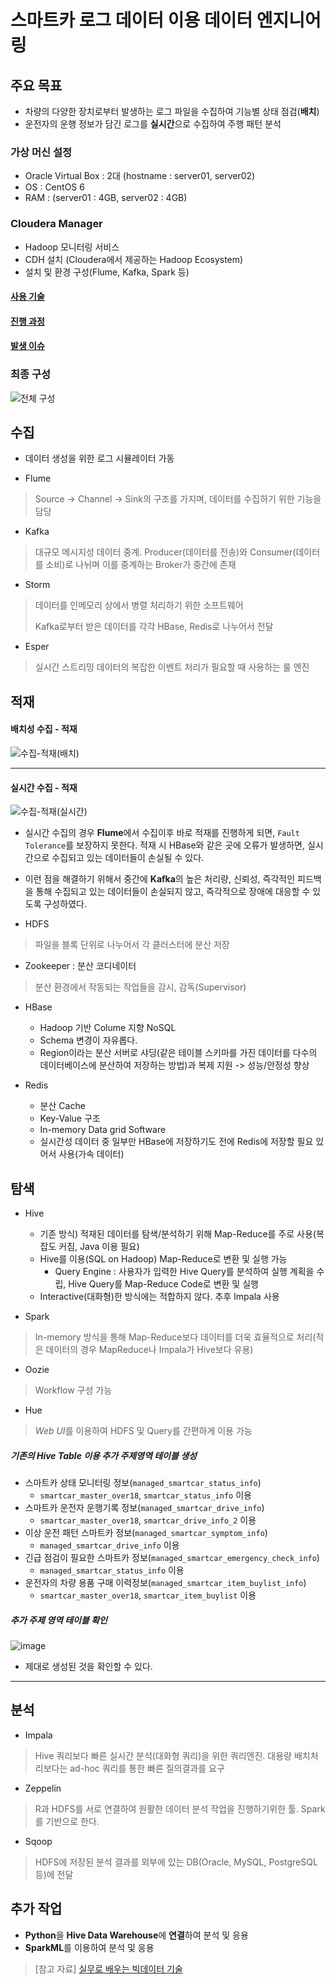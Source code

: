 # 스마트카 로그 데이터 이용 데이터 엔지니어링

## 주요 목표
- 차량의 다양한 장치로부터 발생하는 로그 파일을 수집하여 기능별 상태 점검(**배치**)
- 운전자의 운행 정보가 담긴 로그를 **실시간**으로 수집하여 주행 패턴 분석

### 가상 머신 설정
- Oracle Virtual Box : 2대 (hostname : server01, server02)
- OS : CentOS 6
- RAM : (server01 : 4GB, server02 : 4GB)

### Cloudera Manager
- Hadoop 모니터링 서비스
- CDH 설치 (Cloudera에서 제공하는 Hadoop Ecosystem)
- 설치 및 환경 구성(Flume, Kafka, Spark 등)

#### [사용 기술](https://github.com/micopes/SmartCar-Data-Engineering/tree/main/%EC%82%AC%EC%9A%A9%20%EA%B8%B0%EC%88%A0)
#### [진행 과정](https://github.com/micopes/SmartCar-Data-Engineering/tree/main/%EC%A7%84%ED%96%89%20%EB%82%B4%EC%9A%A9)
#### [발생 이슈](https://github.com/micopes/SmartCar-Data-Engineering/issues)

### 최종 구성
![전체 구성](https://user-images.githubusercontent.com/43158502/138586361-279e4523-95f1-4c01-b62c-5ab12d6c8135.jpg)


## 수집
- 데이터 생성을 위한 로그 시뮬레이터 가동

- Flume
> Source -> Channel -> Sink의 구조를 가지며, 데이터를 수집하기 위한 기능을 담당

- Kafka 
> 대규모 메시지성 데이터 중계. Producer(데이터를 전송)와 Consumer(데이터를 소비)로 나뉘며 이를 중계하는 Broker가 중간에 존재

- Storm
> 데이터를 인메모리 상에서 병렬 처리하기 위한 소프트웨어
> 
> Kafka로부터 받은 데이터를 각각 HBase, Redis로 나누어서 전달

- Esper 
> 실시간 스트리밍 데이터의 복잡한 이벤트 처리가 필요할 때 사용하는 룰 엔진

## 적재

#### 배치성 수집 - 적재

![수집-적재(배치)](https://user-images.githubusercontent.com/43158502/138586366-c8dc5c7e-0ac4-4991-900a-bfb28b125261.jpg)

<hr>

#### 실시간 수집 - 적재

![수집-적재(실시간)](https://user-images.githubusercontent.com/43158502/138586368-52281d41-2d49-4a59-baf9-54b0264c10ef.jpg)

-  실시간 수집의 경우 **Flume**에서 수집이후 바로 적재를 진행하게 되면, `Fault Tolerance`를 보장하지 못한다. 적재 시 HBase와 같은 곳에 오류가 발생하면, 실시간으로 수집되고 있는 데이터들이 손실될 수 있다.    
  - 이런 점을 해결하기 위해서 중간에 **Kafka**의 높은 처리량, 신뢰성, 즉각적인 피드백을 통해 수집되고 있는 데이터들이 손실되지 않고, 즉각적으로 장애에 대응할 수 있도록 구성하였다.



- HDFS
> 파일을 블록 단위로 나누어서 각 클러스터에 분산 저장

- Zookeeper : 분산 코디네이터
> 분산 환경에서 작동되는 작업들을 감시, 감독(Supervisor)

- HBase
  - Hadoop 기반 Colume 지향 NoSQL
  - Schema 변경이 자유롭다.
  - Region이라는 분산 서버로 샤딩(같은 테이블 스키마를 가진 데이터를 다수의 데이터베이스에 분산하여 저장하는 방법)과 복제 지원 -> 성능/안정성 향상

- Redis
  - 분산 Cache
  - Key-Value 구조
  - In-memory Data grid Software
  - 실시간성 데이터 중 일부만 HBase에 저장하기도 전에 Redis에 저장할 필요 있어서 사용(가속 데이터)

## 탐색

- Hive
  - 기존 방식) 적재된 데이터를 탐색/분석하기 위해 Map-Reduce를 주로 사용(복잡도 커짐, Java 이용 필요)
  - Hive를 이용(SQL on Hadoop) Map-Reduce로 변환 및 실행 가능
    - Query Engine : 사용자가 입력한 Hive Query를 분석하여 실행 계획을 수립, Hive Query를 Map-Reduce Code로 변환 및 실행
  - Interactive(대화형)한 방식에는 적합하지 않다. 추후 Impala 사용

- Spark
> In-memory 방식을 통해 Map-Reduce보다 데이터를 더욱 효율적으로 처리(적은 데이터의 경우 MapReduce나 Impala가 Hive보다 유용)
- Oozie 
> Workflow 구성 가능
- Hue 
> *Web UI*를 이용하여 HDFS 및 Query를 간편하게 이용 가능

##### 기존의 Hive Table 이용 추가 주제영역 테이블 생성
- 스마트카 상태 모니터링 정보(`managed_smartcar_status_info`)
  - `smartcar_master_over18`, `smartcar_status_info` 이용
- 스마트카 운전자 운행기록 정보(`managed_smartcar_drive_info`)
  - `smartcar_master_over18`, `smartcar_drive_info_2` 이용
- 이상 운전 패턴 스마트카 정보(`managed_smartcar_symptom_info`)
  - `managed_smartcar_drive_info` 이용
- 긴급 점검이 필요한 스마트카 정보(`managed_smartcar_emergency_check_info`)
  - `managed_smartcar_status_info` 이용
- 운전자의 차량 용품 구매 이력정보(`managed_smartcar_item_buylist_info`)
  - `smartcar_master_over18`, `smartcar_item_buylist` 이용

##### 추가 주제 영역 테이블 확인

![image](https://user-images.githubusercontent.com/43158502/137740820-cc56337f-d41b-48da-a600-1262e8e8ce9e.png)

- 제대로 생성된 것을 확인할 수 있다.

<hr>


## 분석
- Impala
> Hive 쿼리보다 빠른 실시간 분석(대화형 쿼리)을 위한 쿼리엔진. 대용량 배치처리보다는 ad-hoc 쿼리를 통한 빠른 질의결과를 요구
- Zeppelin
> R과 HDFS를 서로 연결하여 원활한 데이터 분석 작업을 진행하기위한 툴. Spark를 기반으로 한다.
- Sqoop
> HDFS에 저장된 분석 결과를 외부에 있는 DB(Oracle, MySQL, PostgreSQL 등)에 전달


## 추가 작업
- **Python**을 **Hive Data Warehouse**에 **연결**하여 분석 및 응용
- **SparkML**를 이용하여 분석 및 응용

> [참고 자료] [실무로 배우는 빅데이터 기술](https://github.com/wikibook/bigdata2nd)


